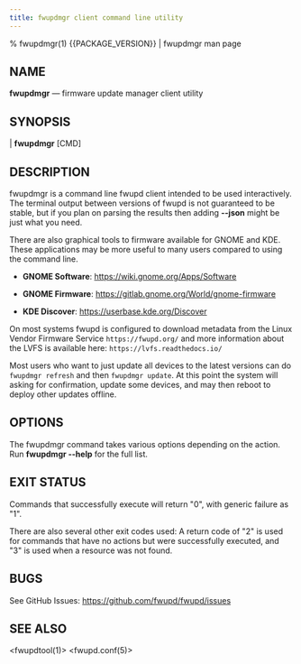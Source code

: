 ```yaml
---
title: fwupdmgr client command line utility
---
```


% fwupdmgr(1) {{PACKAGE_VERSION}} | fwupdmgr man page

## NAME

**fwupdmgr** — firmware update manager client utility

## SYNOPSIS

| **fwupdmgr** [CMD]

## DESCRIPTION

fwupdmgr is a command line fwupd client intended to be used interactively.
The terminal output between versions of fwupd is not guaranteed to be stable, but if you plan on
parsing the results then adding **\-\-json** might be just what you need.

There are also graphical tools to firmware available for GNOME and KDE.
These applications may be more useful to many users compared to using the command line.

* **GNOME Software**: <https://wiki.gnome.org/Apps/Software>

* **GNOME Firmware**: <https://gitlab.gnome.org/World/gnome-firmware>

* **KDE Discover**: <https://userbase.kde.org/Discover>

On most systems fwupd is configured to download metadata from the Linux Vendor Firmware Service
`https://fwupd.org/` and more information about the LVFS is available here: `https://lvfs.readthedocs.io/`

Most users who want to just update all devices to the latest versions can do `fwupdmgr refresh` and then `fwupdmgr update`.
At this point the system will asking for confirmation, update some devices, and may then reboot to deploy other updates offline.

## OPTIONS

The fwupdmgr command takes various options depending on the action.
Run **fwupdmgr \-\-help** for the full list.

## EXIT STATUS

Commands that successfully execute will return "0", with generic failure as "1".

There are also several other exit codes used:
A return code of "2" is used for commands that have no actions but were successfully executed,
and "3" is used when a resource was not found.

## BUGS

See GitHub Issues: <https://github.com/fwupd/fwupd/issues>

## SEE ALSO

<fwupdtool(1)>
<fwupd.conf(5)>
